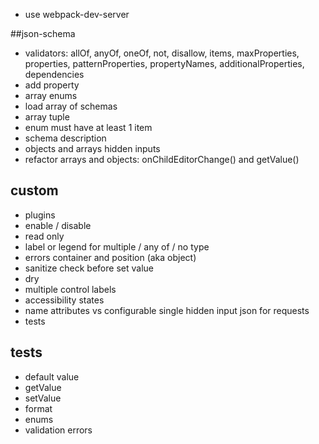 - use webpack-dev-server

##json-schema
- validators: allOf, anyOf, oneOf, not, disallow, items, maxProperties, properties, patternProperties, propertyNames, additionalProperties, dependencies 
- add property
- array enums
- load array of schemas
- array tuple
- enum must have at least 1 item
- schema description
- objects and arrays hidden inputs
- refactor arrays and objects: onChildEditorChange() and getValue()

## custom
- plugins
- enable / disable
- read only
- label or legend for multiple / any of / no type
- errors container and position (aka object)
- sanitize check before set value
- dry
- multiple control labels
- accessibility states
- name attributes vs configurable single hidden input json for requests
- tests


## tests

- default value
- getValue
- setValue
- format
- enums
- validation errors
